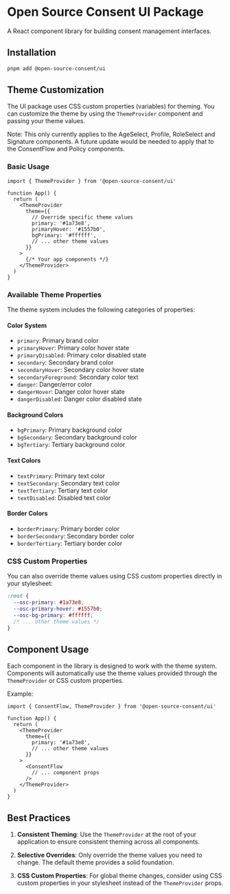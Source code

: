 # Open Source Consent UI Package

A React component library for building consent management interfaces.

## Installation

```bash
pnpm add @open-source-consent/ui
```

## Theme Customization

The UI package uses CSS custom properties (variables) for theming. You can customize the theme by using the `ThemeProvider` component and passing your theme values.

Note: This only currently applies to the AgeSelect, Profile, RoleSelect and Signature components. A future update would be needed to apply that to the ConsentFlow and Policy components.

### Basic Usage

```tsx
import { ThemeProvider } from '@open-source-consent/ui'

function App() {
  return (
    <ThemeProvider
      theme={{
        // Override specific theme values
        primary: '#1a73e8',
        primaryHover: '#1557b0',
        bgPrimary: '#ffffff',
        // ... other theme values
      }}
    >
      {/* Your app components */}
    </ThemeProvider>
  )
}
```

### Available Theme Properties

The theme system includes the following categories of properties:

#### Color System
- `primary`: Primary brand color
- `primaryHover`: Primary color hover state
- `primaryDisabled`: Primary color disabled state
- `secondary`: Secondary brand color
- `secondaryHover`: Secondary color hover state
- `secondaryForeground`: Secondary color text
- `danger`: Danger/error color
- `dangerHover`: Danger color hover state
- `dangerDisabled`: Danger color disabled state

#### Background Colors
- `bgPrimary`: Primary background color
- `bgSecondary`: Secondary background color
- `bgTertiary`: Tertiary background color

#### Text Colors
- `textPrimary`: Primary text color
- `textSecondary`: Secondary text color
- `textTertiary`: Tertiary text color
- `textDisabled`: Disabled text color

#### Border Colors
- `borderPrimary`: Primary border color
- `borderSecondary`: Secondary border color
- `borderTertiary`: Tertiary border color

### CSS Custom Properties

You can also override theme values using CSS custom properties directly in your stylesheet:

```css
:root {
  --osc-primary: #1a73e8;
  --osc-primary-hover: #1557b0;
  --osc-bg-primary: #ffffff;
  /* ... other theme values */
}
```

## Component Usage

Each component in the library is designed to work with the theme system. Components will automatically use the theme values provided through the `ThemeProvider` or CSS custom properties.

Example:

```tsx
import { ConsentFlow, ThemeProvider } from '@open-source-consent/ui'

function App() {
  return (
    <ThemeProvider
      theme={{
        primary: '#1a73e8',
        // ... other theme values
      }}
    >
      <ConsentFlow
        // ... component props
      />
    </ThemeProvider>
  )
}
```

## Best Practices

1. **Consistent Theming**: Use the `ThemeProvider` at the root of your application to ensure consistent theming across all components.

2. **Selective Overrides**: Only override the theme values you need to change. The default theme provides a solid foundation.

3. **CSS Custom Properties**: For global theme changes, consider using CSS custom properties in your stylesheet instead of the `ThemeProvider` props.
